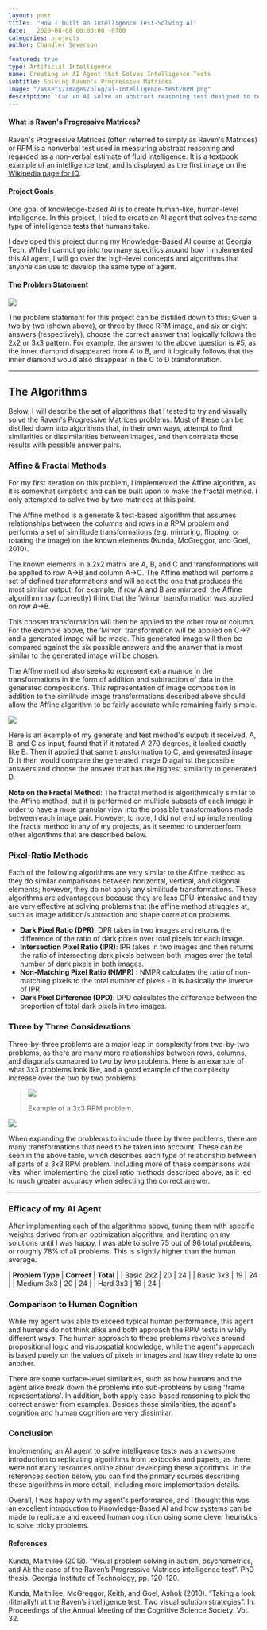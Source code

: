 ```yaml
---
layout: post
title:  "How I Built an Intelligence Test-Solving AI"
date:   2020-08-08 00:00:00 -0700
categories: projects
author: Chandler Severson

featured: true
type: Artificial Intelligence
name: Creating an AI Agent that Solves Intelligence Tests
subtitle: Solving Raven's Progressive Matrices
image: "/assets/images/blog/ai-intelligence-test/RPM.png"
description: "Can an AI solve an abstract reasoning test designed to test non-verbal intelligence? Well... mine can! Read more to see how I implemented an AI that solves the Raven's Progressive Matrices intelligence test."
---
```



#### What is Raven's Progressive Matrices?
Raven's Progressive Matrices (often referred to simply as Raven's Matrices) or RPM is a nonverbal test used in measuring abstract reasoning and regarded as a non-verbal estimate of fluid intelligence. It is a textbook example of an intelligence test, and is displayed as the first image on the [Wikipedia page for IQ](https://en.wikipedia.org/wiki/Intelligence_quotient).

#### Project Goals
One goal of knowledge-based AI is to create human-like, human-level intelligence. In this project, I tried to create an AI agent that solves the same type of intelligence tests that humans take.

I developed this project during my Knowledge-Based AI course at Georgia Tech. While I cannot go into too many specifics around how I implemented this AI agent, I will go over the high-level concepts and algorithms that anyone can use to develop the same type of agent.

#### The Problem Statement

![](/assets/images/blog/ai-intelligence-test/two-by-two.png)

The problem statement for this project can be distilled down to this: Given a two by two (shown above), or three by three RPM image, and six or eight answers (respectively), choose the correct answer that logically follows the 2x2 or 3x3 pattern. For example, the answer to the above question is #5, as the inner diamond disappeared from A to B, and it logically follows that the inner diamond would also disappear in the C to D transformation. 

---

## The Algorithms

Below, I will describe the set of algorithms that I tested to try and visually solve the Raven's Progressive Matrices problems. Most of these can be distilled down into algorithms that, in their own ways, attempt to find similarities or dissimilarities between images, and then correlate those results with possible answer pairs.

### Affine &amp; Fractal Methods

For my first iteration on this problem, I implemented the Affine algorithm, as it is somewhat simplistic and can be built upon to make the fractal method. I only attempted to solve two by two matrices at this point.

The Affine method is a generate & test-based algorithm that assumes relationships between the columns and rows in a RPM problem and performs a set of similitude transformations (e.g. mirroring, flipping, or rotating the image) on the known elements (Kunda, McGreggor, and Goel, 2010).

The known elements in a 2x2 matrix are A, B, and C and transformations will be applied to row A->B and column A->C. The Affine method will perform a set of defined transformations and will select the one that produces the most similar output; for example, if row A and B are mirrored, the Affine algorithm may (correctly) think that the ’Mirror’ transformation was applied on row A->B. 

This chosen transformation will then be applied to the other row or column. For the example above, the ’Mirror’ transformation will be applied on C->? and a generated image will be made. This generated image will then be compared against the six possible answers and the answer that is most similar to the generated image will be chosen. 

The Affine method also seeks to represent extra nuance in the transformations in the form of addition and subtraction of data in the generated compositions. This representation of image composition in addition to the similitude image transformations described above should allow the Affine algorithm to be fairly accurate while remaining fairly simple.

![](/assets/images/blog/ai-intelligence-test/generated.png)

Here is an example of my generate and test method's output: it received, A, B, and C as input, found that if it rotated A 270 degrees, it looked exactly like B. Then it applied that same transformation to C, and generated image D. It then would compare the generated image D against the possible answers and choose the answer that has the highest similarity to generated D.

**Note on the Fractal Method**: The fractal method is algorithmically similar to the Affine method, but it is performed on multiple subsets of each image in order to have a more granular view into the possible transformations made between each image pair. However, to note, I did not end up implementing the fractal method in any of my projects, as it seemed to underperform other algorithms that are described below.

### Pixel-Ratio Methods 

Each of the following algorithms are very similar to the Affine method as they do similar comparisons between horizontal, vertical, and diagonal elements; however, they do not apply any similitude transformations. These algorithms are advantageous because they are less CPU-intensive and they are very effective at solving problems that the affine method struggles at, such as image addition/subtraction and shape correlation problems. 

* **Dark Pixel Ratio (DPR)**: DPR takes in two images and returns the difference of the ratio of dark pixels over total pixels for each image.
* **Intersection Pixel Ratio (IPR)**: IPR takes in two images and then returns the ratio of intersecting dark pixels between both images over the total number of dark pixels in both images.
* **Non-Matching Pixel Ratio (NMPR)** : NMPR calculates the ratio of non-matching pixels to the total number of pixels - it is basically the inverse of IPR.
* **Dark Pixel Difference (DPD)**: DPD calculates the difference between the proportion of total dark pixels in two images.

### Three by Three Considerations

Three-by-three problems are a major leap in complexity from two-by-two problems, as there are many more relationships between rows, columns, and diagonals comapred to two by two problems. Here is an example of what 3x3 problems look like, and a good example of the complexity increase over the two by two problems.

>![](/assets/images/blog/ai-intelligence-test/three-by-three.png) 
>
> Example of a 3x3 RPM problem.


![](/assets/images/blog/ai-intelligence-test/transformations.png)

When expanding the problems to include three by three problems, there are many transformations that need to be taken into account. These can be seen in the above table, which describes each type of relationship between all parts of a 3x3 RPM problem. Including more of these comparisons was vital when implementing the pixel ratio methods described above, as it led to much greater accuracy when selecting the correct answer.


---

### Efficacy of my AI Agent

After implementing each of the algorithms above, tuning them with specific weights derived from an optimization algorithm, and iterating on my solutions until I was happy, I was able to solve 75 out of 96 total problems, or roughly 78% of all problems. This is slightly higher than the human average.

| **Problem Type**  | **Correct** | **Total** |
| Basic 2x2         | 20          | 24    |
| Basic 3x3         | 19          | 24    |
| Medium 3x3        | 20          | 24    |
| Hard 3x3          | 16          | 24    |



### Comparison to Human Cognition

While my agent was able to exceed typical human performance, this agent and humans do not think alike and both approach the RPM tests in wildly different ways. The human approach to these problems revolves around propositional logic and visuospatial knowledge, while the agent's approach is based purely on the values of pixels in images and how they relate to one another.

There are some surface-level similarities, such as how humans and the agent alike break down the problems into sub-problems by using 'frame representations'. In addition, both apply case-based reasoning to pick the correct answer from examples. Besides these similarities, the agent's cognition and human cognition are very dissimilar.

### Conclusion 

Implementing an AI agent to solve intelligence tests was an awesome introduction to replicating algorithms from textbooks and papers, as there were not many resources online about developing these algorithms. In the references section below, you can find the primary sources describing these algorithms in more detail, including more implementation details. 

Overall, I was happy with my agent's performance, and I thought this was an excellent introduction to Knowledge-Based AI and how systems can be made to replicate and exceed human cognition using some clever heuristics to solve tricky problems.

#### References


Kunda, Maithilee (2013). “Visual problem solving in autism, psychometrics,
and AI: the case of the Raven’s Progressive Matrices intelligence test”. PhD
thesis. Georgia Institute of Technology, pp. 120–120.

Kunda, Maithilee, McGreggor, Keith, and Goel, Ashok (2010). “Taking a look (literally!) at the Raven’s intelligence test: Two visual solution strategies”. In: Proceedings of the Annual Meeting of the Cognitive Science Society. Vol. 32. 